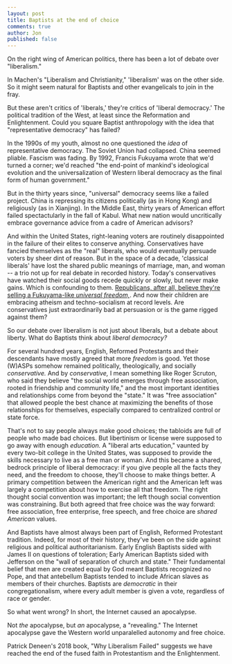 ```yaml
---
layout: post
title: Baptists at the end of choice
comments: true
author: Jon
published: false
---
```


On the right wing of American politics, there has been a lot of debate over "liberalism."  

In Machen's "Liberalism and Christianity," 'liberalism' was on the other side.  So it might seem natural for Baptists and other evangelicals to join in the fray.

But these aren't critics of 'liberals,' they're critics of 'liberal democracy.' The political tradition of the West, at least since the Reformation and Enlightenment. Could you square Baptist anthropology with the idea that "representative democracy" has failed?  

In the 1990s of my youth, almost no one questioned the *idea* of representative democracy.  The Soviet Union had collapsed.  China seemed pliable. Fascism was fading.  By 1992, Francis Fukuyama wrote that we'd turned a  corner; we'd reached "the end-point of mankind's ideological evolution and the universalization of Western liberal democracy as the final form of human government."

But in the thirty years since, "universal" democracy seems like a failed project. China is repressing its citizens politically (as in Hong Kong) and religiously (as in Xianjing).  In the Middle East, thirty years of American effort failed spectactularly in the fall of Kabul. What new nation would uncritically embrace governance advice from a cadre of American advisors?  

And within the United States, right-leaning voters are routinely disappointed in the failure of their elites to conserve anything. Conservatives have fancied themselves as the "real" liberals, who would eventually persuade voters by sheer dint of reason.  But in the space of a decade, 'classical liberals' have lost the shared public meanings of marriage, man, and woman -- a trio not up for real debate in recorded history.  Today's conservatives have watched their social goods recede quickly or slowly, but never make gains. Which is confounding to them. [Republicans, after all, believe they're selling a Fukuyama-like *universal freedom,*](https://morningconsult.com/2021/07/26/state-of-the-parties-what-do-they-stand-for/).  And now their children are embracing atheism and techno-socialism at record levels. Are conservatives just extraordinarily bad at persuasion or is the game rigged against them?  

So our debate over liberalism is not just about liberals, but a debate about liberty.  What do Baptists think about *liberal democracy?* 

For several hundred years, English, Reformed Protestants and their descendants have mostly agreed that more *freedom* is good. Yet those (W)ASPs somehow remained politically, theologically, and socially *conservative.*  And by *conservative,* I mean something like Roger Scruton, who said they believe "the social world emerges through free association, rooted in friendship and community life," and the most important identities and relationships come from beyond the "state."  It was "free association" that allowed people the best chance at maximizing the benefits of those relationships for themselves, especially compared to centralized control or state force.  

That's not to say people always make good choices; the tabloids are full of people who made bad choices. But libertinism or license were supposed to go away with enough *education.*  A "liberal arts education," vaunted by every two-bit college in the United States, was supposed to provide the skills necessary to live as a free man or woman. And this became a shared, bedrock principle of liberal democracy: if you give people all the facts they need, and the freedom to choose, they'll choose to make things better. A primary competition between the American right and the American left was largely a competition about how to exercise all that freedom.  The right thought social convention was important; the left though social convention was constraining. But both agreed that free choice was the way forward: free association, free enterprise, free speech, and free choice are *shared American* values.  

And Baptists have almost always been part of English, Reformed Protestant tradition. Indeed, for most of their history, they've been on the side against religious and political authoritarianism. Early English Baptists sided with James II on questions of toleration; Early American Baptists sided with Jefferson on the "wall of separation of church and state."  Their fundamental belief that men are created equal by God meant Baptists recognized no Pope, and that antebellum Baptists tended to include African slaves as members of their churches.  Baptists are *democratic* in their congregationalism, where every adult member is given a vote, regardless of race or gender. 




So what went wrong? In short, the Internet caused an apocalypse.  

Not *the* apocalypse, but *an* apocalypse, a "revealing."  The Internet apocalypse gave the Western world unparalelled autonomy and free choice.  


Patrick Deneen's 2018 book, "Why Liberalism Failed" suggests we have reached the end of the fused faith in Protestantism and the Enlightenment.